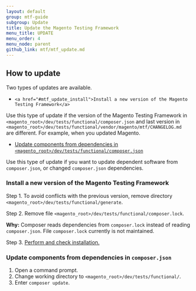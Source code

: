 ```yaml
---
layout: default
group: mtf-guide
subgroup: Update
title: Update the Magento Testing Framework
menu_title: UPDATE
menu_order: 4
menu_node: parent
github_link: mtf/mtf_update.md
---
```

<h2 id="mtf_update">How to update</h2>

Two types of updates are available.

-     <a href="#mtf_update_install">Install a new version of the Magento Testing Framework</a>

<div class="bs-callout bs-callout-info" id="info">
<p>Use this type of update if the version of the Magento Testing Framework in <code>&lt;magento_root&gt;/dev/tests/functional/composer.json</code> and last version in <code>&lt;magento_root&gt;/dev/tests/functional/vendor/magento/mtf/CHANGELOG.md</code> are different. For example, when you updated Magento.</p>
</div>

-    <a href="#mtf_update_depend">Update components from dependencies in <code>&lt;magento_root&gt;/dev/tests/functional/composer.json</code></a>

<div class="bs-callout bs-callout-info" id="info">
<p>Use this type of update if you want to update dependent software from <code>composer.json</code>, or changed <code>composer.json</code> dependencies.</p>
</div>


<h3 id="mtf_update_install">Install a new version of the Magento Testing Framework</h3>

Step 1.    To avoid conflicts with the previous version, remove directory <code>&lt;magento_root&gt;/dev/tests/functional/generate</code>.
     
    
Step 2.    Remove file <code>&lt;magento_root&gt;/dev/tests/functional/composer.lock</code>. 
 
<div class="bs-callout bs-callout-info" id="info">
  <p><b>Why:</b> Composer reads dependencies from <code>composer.lock</code> instead of reading <code>composer.json</code>. File <code>composer.lock</code> currently is not maintained.</p>
</div>
   
Step 3.    <a href="{{ site.gdeurl }}mtf/mtf_installation/mtf_install.html">Perform and check installation.</a>

<h3 id="mtf_update_depend">Update components from dependencies in <code>composer.json</code></h3>

1.    Open a command prompt.
1.    Change working directory to <code>&lt;magento_root&gt;/dev/tests/functional/</code>.
1.    Enter <code>composer update</code>.
